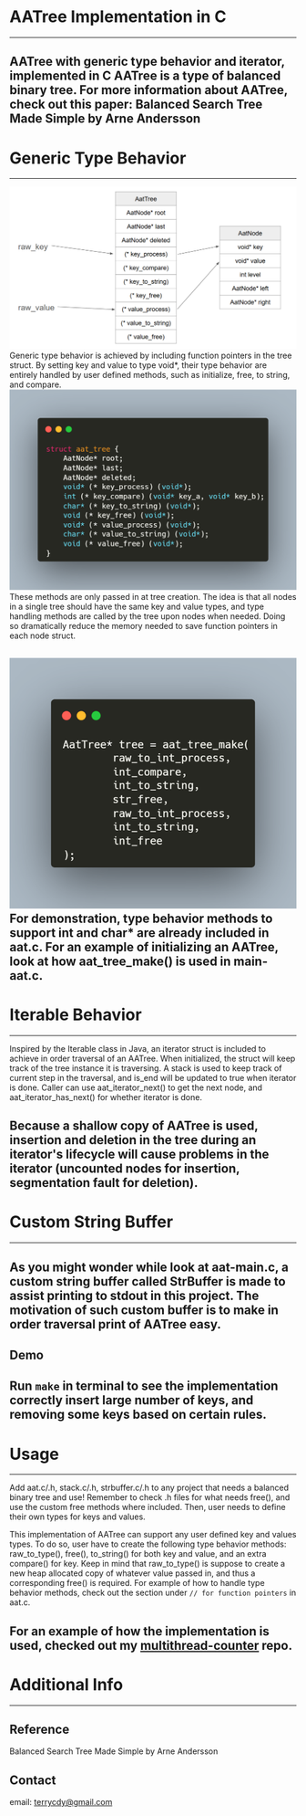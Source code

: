 # AATree Implementation in C
---
AATree with generic type behavior and iterator, implemented in C
AATree is a type of balanced binary tree. For more information about AATree, check out this paper: Balanced Search Tree Made Simple by Arne Andersson
---
# Generic Type Behavior
---
![Generic Type Behavior Processes](images/genericProcess.png)
Generic type behavior is achieved by including function pointers in the tree struct. By setting key and value to type void*, their type behavior are entirely handled by user defined methods, such as initialize, free, to string, and compare.
![AATree Struct](images/AATreeStruct.png)
These methods are only passed in at tree creation. The idea is that all nodes in a single tree should have the same key and value types, and type handling methods are called by the tree upon nodes when needed. Doing so dramatically reduce the memory needed to save function pointers in each node struct.

![Type Behavior Methods](images/genericMethods.png)
For demonstration, type behavior methods to support int and char* are already included in aat.c. For an example of initializing an AATree, look at how aat_tree_make() is used in main-aat.c.
---
# Iterable Behavior
---
Inspired by the Iterable class in Java, an iterator struct is included to achieve in order traversal of an AATree. When initialized, the struct will keep track of the tree instance it is traversing. A stack is used to keep track of current step in the traversal, and is_end will be updated to true when iterator is done. Caller can use aat_iterator_next() to get the next node, and aat_iterator_has_next() for whether iterator is done.

Because a shallow copy of AATree is used, insertion and deletion in the tree during an iterator's lifecycle will cause problems in the iterator (uncounted nodes for insertion, segmentation fault for deletion).
---
# Custom String Buffer
---
As you might wonder while look at aat-main.c, a custom string buffer called StrBuffer is made to assist printing to stdout in this project.
The motivation of such custom buffer is to make in order traversal print of AATree easy.
---
## Demo
Run `make` in terminal to see the implementation correctly insert large number of keys, and removing some keys based on certain rules.
---
# Usage
---
Add aat.c/.h, stack.c/.h, strbuffer.c/.h to any project that needs a balanced binary tree and use! Remember to check .h files for what needs free(), and use the custom free methods where included. Then, user needs to define their own types for keys and values.

This implementation of AATree can support any user defined key and values types. To do so, user have to create the following type behavior methods: raw_to_type(), free(), to_string() for both key and value, and an extra compare() for key. Keep in mind that raw_to_type() is suppose to create a new heap allocated copy of whatever value passed in, and thus a corresponding free() is required. For example of how to handle type behavior methods, check out the section under `// for function pointers` in aat.c.

For an example of how the implementation is used, checked out my [multithread-counter](https://github.com/chongdayou/multithread-counter) repo.
---
# Additional Info
---
## Reference
Balanced Search Tree Made Simple by Arne Andersson
## Contact
email: terrycdy@gmail.com